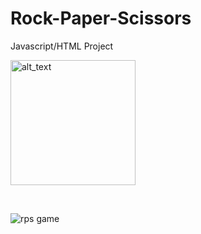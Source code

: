 # Rock-Paper-Scissors
Javascript/HTML Project 


[<img alt="alt_text" width="200px" src="https://user-images.githubusercontent.com/91037796/151688958-059ec882-a5ee-41cc-8985-c9ed26969de3.png" />](https://mike11199.github.io/Rock-Paper-Scissors/)

 <br /> 
 
![rps game](https://user-images.githubusercontent.com/91037796/152709269-8e054e17-8975-4e35-ab16-167d2a173c15.png)
